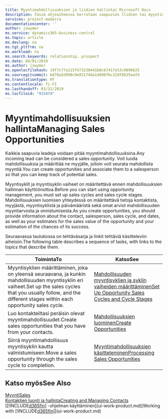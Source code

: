 ```yaml
---
title: Myyntimahdollisuuksien ja liidien hallinta| Microsoft Docs
description: Tässä ohjeaiheessa kerrotaan saapuvien llidien tai myyntimahdollisuuksien hallintaa Business Central -sovelluksessa ja mahdollisuuden liittämisestä myyjään, jotta mahdollista myyntiä voidaan seurata.
services: project-madeira
documentationcenter: ''
author: jswymer
ms.service: dynamics365-business-central
ms.topic: article
ms.devlang: na
ms.tgt_pltfrm: na
ms.workload: na
ms.search.keywords: relationship, prospect
ms.date: 04/01/2019
ms.author: jswymer
ms.openlocfilehash: 19f7c77a115f473238441b8c67417e53c0896625
ms.sourcegitcommit: bd78a5d990c9e83174da1409076c22df8b35eafd
ms.translationtype: HT
ms.contentlocale: fi-FI
ms.lasthandoff: 03/31/2019
ms.locfileid: "915474"
---
```

# <a name="managing-sales-opportunities"></a><span data-ttu-id="9630b-103">Myyntimahdollisuuksien hallinta</span><span class="sxs-lookup"><span data-stu-id="9630b-103">Managing Sales Opportunities</span></span>
<span data-ttu-id="9630b-104">Kaikkia saapuvia leadeja voidaan pitää myyntimahdollisuuksina.</span><span class="sxs-lookup"><span data-stu-id="9630b-104">Any incoming lead can be considered a sales opportunity.</span></span> <span data-ttu-id="9630b-105">Voit luoda mahdollisuuksia ja määrittää ne myyjälle, jolloin voit seurata mahdollista myyntiä.</span><span class="sxs-lookup"><span data-stu-id="9630b-105">You can create opportunities and associate them to a salesperson so that you can keep track of potential sales.</span></span>

<span data-ttu-id="9630b-106">Myyntisyklit ja myyntisyklin vaiheet on määritettävä ennen mahdollisuuksien hallinnan käyttöönottoa.</span><span class="sxs-lookup"><span data-stu-id="9630b-106">Before you can start using opportunity management, you must set up sales cycles and sales cycle stages.</span></span> <span data-ttu-id="9630b-107">Mahdollisuuksien luomisen yhteydessä on määritettävä tietoja kontaktista, myyjästä, myyntisyklistä ja päivämääristä sekä omat arviot mahdollisuuden myyntiarvosta ja onnistumisesta.</span><span class="sxs-lookup"><span data-stu-id="9630b-107">As you create opportunities, you should provide information about the contact, salesperson, sales cycle, and dates, as well as your estimates for the sales value of the opportunity and your estimation of the chances of its success.</span></span>

<span data-ttu-id="9630b-108">Seuraavassa taulukossa on tehtäväsarja ja linkit tehtäviä käsitteleviin aiheisiin.</span><span class="sxs-lookup"><span data-stu-id="9630b-108">The following table describes a sequence of tasks, with links to the topics that describe them.</span></span>

| <span data-ttu-id="9630b-109">Toiminta</span><span class="sxs-lookup"><span data-stu-id="9630b-109">To</span></span> | <span data-ttu-id="9630b-110">Katso</span><span class="sxs-lookup"><span data-stu-id="9630b-110">See</span></span> |
| --- | --- |
| <span data-ttu-id="9630b-111">Myyntisyklien määrittäminen, joka on yleensä seuraavana, ja kunkin mahdollisuuden myyntisyklin eri vaiheet.</span><span class="sxs-lookup"><span data-stu-id="9630b-111">Set up the sales cycles that you usually follow, and the different stages within each opportunity sales cycle.</span></span> |[<span data-ttu-id="9630b-112">Mahdollisuuden myyntisyklien ja syklin vaiheiden määrittäminen</span><span class="sxs-lookup"><span data-stu-id="9630b-112">Set Up Opportunity Sales Cycles and Cycle Stages</span></span>](marketing-how-setup-opportunity-sales-cycles-stages.md) |
| <span data-ttu-id="9630b-113">Luo kontakteiltasi peräisin olevat myyntimahdollisuudet.</span><span class="sxs-lookup"><span data-stu-id="9630b-113">Create sales opportunities that you have from your contacts.</span></span> |[<span data-ttu-id="9630b-114">Mahdollisuuksien luominen</span><span class="sxs-lookup"><span data-stu-id="9630b-114">Create Opportunities</span></span>](marketing-how-create-opportunities.md) |
| <span data-ttu-id="9630b-115">Siirrä myyntimahdollisuus myyntisyklin kautta valmistumiseen.</span><span class="sxs-lookup"><span data-stu-id="9630b-115">Move a sales opportunity through the sales cycle to completion.</span></span> |[<span data-ttu-id="9630b-116">Myyntimahdollisuuksien käsitteleminen</span><span class="sxs-lookup"><span data-stu-id="9630b-116">Processing Sales Opportunities</span></span>](marketing-processing-sales-opportunities.md) |

## <a name="see-also"></a><span data-ttu-id="9630b-117">Katso myös</span><span class="sxs-lookup"><span data-stu-id="9630b-117">See Also</span></span>
[<span data-ttu-id="9630b-118">Myynti</span><span class="sxs-lookup"><span data-stu-id="9630b-118">Sales</span></span>](sales-manage-sales.md)  
[<span data-ttu-id="9630b-119">Kontaktien luonti ja hallinta</span><span class="sxs-lookup"><span data-stu-id="9630b-119">Creating and Managing Contacts</span></span>](marketing-contacts.md)  
<span data-ttu-id="9630b-120">[[!INCLUDE[d365fin](includes/d365fin_md.md)] -ohjelman käyttäminen](ui-work-product.md)</span><span class="sxs-lookup"><span data-stu-id="9630b-120">[Working with [!INCLUDE[d365fin](includes/d365fin_md.md)]](ui-work-product.md)</span></span>
